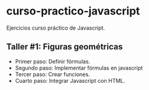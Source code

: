 # curso-practico-javascript
Ejercicios curso práctico de Javascript.

## Taller #1: Figuras geométricas

- Primer paso: Definir fórmulas.
- Segundo paso: Implementar fórmulas en javascript
- Tercer paso: Crear funciones.
- Cuarto paso: Integrar Javascript con HTML.
